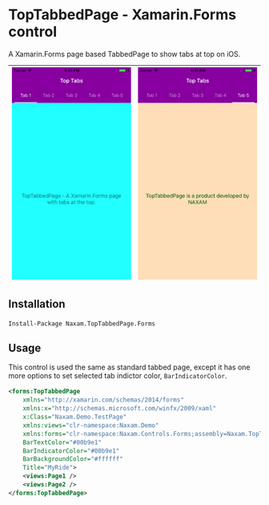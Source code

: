 TopTabbedPage - Xamarin.Forms control
=====

A Xamarin.Forms page based TabbedPage to show tabs at top on iOS.


|![Tab 1](./art/tab1.png)|![Tab 5](./art/tab5.png)|
|:---:|:---:|
## Installation

    Install-Package Naxam.TopTabbedPage.Forms

## Usage
This control is used the same as standard tabbed page, except it has one more options to set selected tab indictor color, `BarIndicatorColor`.

```xml
<forms:TopTabbedPage
    xmlns="http://xamarin.com/schemas/2014/forms"
    xmlns:x="http://schemas.microsoft.com/winfx/2009/xaml"
    x:Class="Naxam.Demo.TestPage"
    xmlns:views="clr-namespace:Naxam.Demo"
    xmlns:forms="clr-namespace:Naxam.Controls.Forms;assembly=Naxam.TopTabbedPage.Forms"
    BarTextColor="#00b9e1"
    BarIndicatorColor="#00b9e1"
    BarBackgroundColor="#ffffff"
    Title="MyRide">
    <views:Page1 />
    <views:Page2 />
</forms:TopTabbedPage>
```
